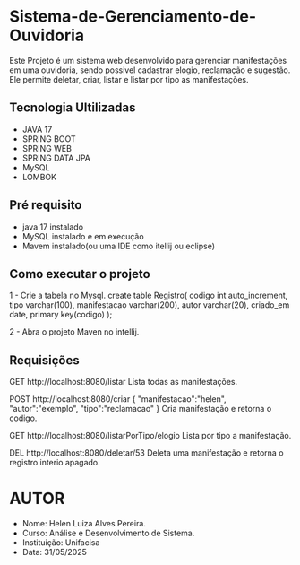 # Sistema-de-Gerenciamento-de-Ouvidoria

Este Projeto é um sistema web desenvolvido para gerenciar manifestações em uma ouvidoria, sendo possivel cadastrar elogio, reclamação e sugestão. Ele permite deletar, criar, listar e listar por tipo as manifestações.

## Tecnologia Ultilizadas

- JAVA 17
- SPRING BOOT
- SPRING WEB
- SPRING DATA JPA
- MySQL
- LOMBOK

## Pré requisito

- java 17 instalado
- MySQL instalado e em execução
- Mavem instalado(ou uma IDE como itellij ou eclipse)

## Como executar o projeto

 1 - Crie a tabela no Mysql.
 create table Registro(
	codigo int auto_increment,
	tipo varchar(100),
    manifestacao varchar(200),
    autor varchar(20),
    criado_em date,
    primary key(codigo)
);

2 - Abra o projeto Maven no intellij.

## Requisições

GET http://localhost:8080/listar 
Lista todas as manifestações.

POST http://localhost:8080/criar
{
    "manifestacao":"helen",
    "autor":"exemplo",
    "tipo":"reclamacao"
}
Cria manifestação e retorna o codigo.


GET http://localhost:8080/listarPorTipo/elogio
Lista por tipo a manifestação.

DEL http://localhost:8080/deletar/53
Deleta uma manifestação e retorna o registro interio apagado. 

# AUTOR

 - Nome: Helen Luiza Alves Pereira.
 - Curso: Análise e Desenvolvimento de Sistema.
 - Instituição: Unifacisa
 - Data: 31/05/2025